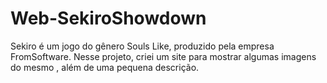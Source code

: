 # Web-SekiroShowdown
Sekiro é um jogo do gênero Souls Like, produzido pela empresa FromSoftware. Nesse projeto, criei um site para mostrar algumas imagens do mesmo , além de uma pequena descrição.
